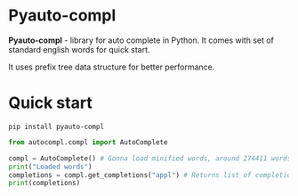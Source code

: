 # Pyauto-compl

__Pyauto-compl__ - library for auto complete in Python. It comes with set of standard english words for quick start.

It uses prefix tree data structure for better performance.

# Quick start
```shell
pip install pyauto-compl
```

```python
from autocompl.compl import AutoComplete 

compl = AutoComplete() # Gonna load minified words, around 274411 words
print("Loaded words")
completions = compl.get_completions("appl") # Returns list of completions
print(completions)
```
